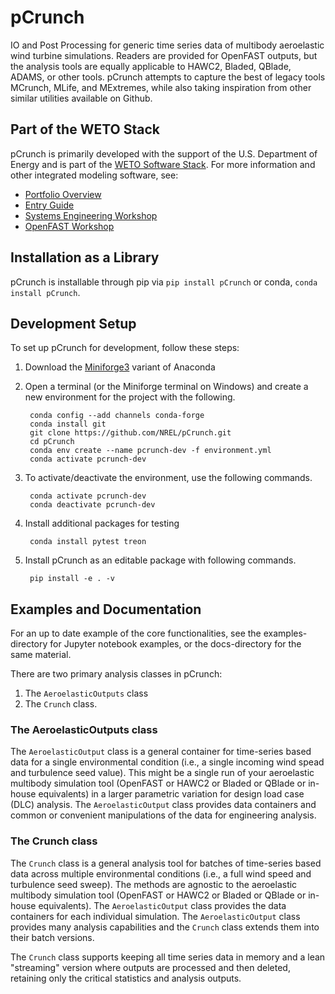 # pCrunch

IO and Post Processing for generic time series data of multibody aeroelastic wind turbine simulations.  Readers are provided for OpenFAST outputs, but the analysis tools are equally applicable to HAWC2, Bladed, QBlade, ADAMS, or other tools.  pCrunch attempts to capture the best of legacy tools MCrunch, MLife, and MExtremes, while also taking inspiration from other similar utilities available on Github.


## Part of the WETO Stack

pCrunch is primarily developed with the support of the U.S. Department of Energy and is part of the [WETO Software Stack](https://nrel.github.io/WETOStack). For more information and other integrated modeling software, see:
- [Portfolio Overview](https://nrel.github.io/WETOStack/portfolio_analysis/overview.html)
- [Entry Guide](https://nrel.github.io/WETOStack/_static/entry_guide/index.html)
- [Systems Engineering Workshop](https://nrel.github.io/WETOStack/workshops/user_workshops_2024.html#systems-engineering)
- [OpenFAST Workshop](https://nrel.github.io/WETOStack/workshops/user_workshops_2024.html#openfast-ecosystem)


## Installation as a Library

pCrunch is installable through pip via `pip install pCrunch` or conda, `conda install pCrunch`.

## Development Setup

To set up pCrunch for development, follow these steps:

1. Download the [Miniforge3](https://github.com/conda-forge/miniforge?tab=readme-ov-file#miniforge3) variant of Anaconda
2. Open a terminal (or the Miniforge terminal on Windows) and create a new environment for the project with the following.

        conda config --add channels conda-forge
        conda install git
        git clone https://github.com/NREL/pCrunch.git
        cd pCrunch
        conda env create --name pcrunch-dev -f environment.yml
        conda activate pcrunch-dev


3. To activate/deactivate the environment, use the following commands.

        conda activate pcrunch-dev
        conda deactivate pcrunch-dev
		

4. Install additional packages for testing

        conda install pytest treon


5. Install pCrunch as an editable package with following commands.

        pip install -e . -v


## Examples and Documentation

For an up to date example of the core functionalities, see the examples-directory for Jupyter notebook examples, or the docs-directory for the same material.

There are two primary analysis classes in pCrunch:

1. The `AeroelasticOutputs` class
2. The `Crunch` class.

### The AeroelasticOutputs class

The `AeroelasticOutput` class is a general container for time-series based data for a single environmental condition (i.e., a single incoming wind spead and turbulence seed value).  This might be a single run of your aeroelastic multibody simulation tool (OpenFAST or HAWC2 or Bladed or QBlade or in-house equivalents) in a larger parametric variation for design load case (DLC) analysis.  The `AeroelasticOutput` class provides data containers and common or convenient manipulations of the data for engineering analysis.

### The Crunch class

The `Crunch` class is a general analysis tool for batches of time-series based data across multiple environmental conditions (i.e., a full wind speed and turbulence seed sweep). The methods are agnostic to the aeroelastic multibody simulation tool (OpenFAST or HAWC2 or Bladed or QBlade or in-house equivalents). The `AeroelasticOutput` class provides the data containers for each individual simulation.  The `AeroelasticOutput` class provides many analysis capabilities and the `Crunch` class extends them into their batch versions.

The `Crunch` class supports keeping all time series data in memory and a lean "streaming" version where outputs are processed and then deleted, retaining only the critical statistics and analysis outputs.


